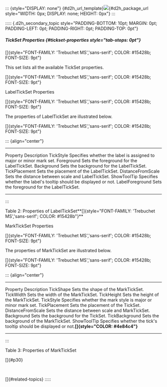 ::: {style="DISPLAY: none"}
[](ms-xhelp:///?Id=d2h_url_template){#d2h_url_template}![](!package_url!){#d2h_package_url style="WIDTH: 0px; DISPLAY: none; HEIGHT: 0px"}
:::

::::: {.d2h_secondary_topic style="PADDING-BOTTOM: 10pt; MARGIN: 0pt; PADDING-LEFT: 0pt; PADDING-RIGHT: 0pt; PADDING-TOP: 0pt"}
##### TickSet Properties {#tickset-properties style="tab-stops: 0pt"}

[]{style="FONT-FAMILY: 'Trebuchet MS','sans-serif'; COLOR: #15428b; FONT-SIZE: 9pt"} 

This set lists all the available TickSet properties.

[]{style="FONT-FAMILY: 'Trebuchet MS','sans-serif'; COLOR: #15428b; FONT-SIZE: 9pt"} 

LabelTickSet Properties

[]{style="FONT-FAMILY: 'Trebuchet MS','sans-serif'; COLOR: #15428b; FONT-SIZE: 9pt"} 

The properties of LabelTickSet are illustrated below.

[]{style="FONT-FAMILY: 'Trebuchet MS','sans-serif'; COLOR: #15428b; FONT-SIZE: 9pt"} 

::: {align="center"}
  ------------------- ---------------------------------------------------------------------
  Property            Description
  TickStyle           Specifies whether the label is assigned to major or minor mark set.
  Foreground          Sets the foreground for the LabelTickSet.
  Background          Sets the background for the LabelTickSet.
  TickPlacement       Sets the placement of the LabelTickSet.
  DistanceFromScale   Sets the distance between scale and LabelTickSet.
  ShowToolTip         Specifies whether the label\'s tooltip should be displayed or not.
  LabelForeground     Sets the foreground for the LabelTickSet.
  ------------------- ---------------------------------------------------------------------
:::

Table 2: Properties of LabelTickSet**[]{style="FONT-FAMILY: 'Trebuchet MS','sans-serif'; COLOR: #15428b"}**

MarkTickSet Properties

[]{style="FONT-FAMILY: 'Trebuchet MS','sans-serif'; COLOR: #15428b; FONT-SIZE: 9pt"} 

The properties of MarkTickSet are illustrated below.

[]{style="FONT-FAMILY: 'Trebuchet MS','sans-serif'; COLOR: #15428b; FONT-SIZE: 9pt"} 

::: {align="center"}
  ------------------- -------------------------------------------------------------------------------------------------
  Property            Description
  TickShape           Sets the shape of the MarkTickSet.
  TickWidth           Sets the width of the MarkTickSet.
  TickHeight          Sets the height of the MarkTickSet.
  TickStyle           Specifies whether the mark style is major or minor mark set.
  TickPlacement       Sets the placement of the TickSet.
  DistanceFromScale   Sets the distance between scale and MarkTickSet.
  Background          Sets the background for the TickSet.
  TickBackground      Sets the background of the MarkTickSet.
  ShowToolTip         Specifies whether the tick\'s tooltip should be displayed or not.**[]{style="COLOR: #4e84c4"}**
  ------------------- -------------------------------------------------------------------------------------------------
:::

Table 3: Properties of MarkTickSet

[]{#p30} 

 

[]{#related-topics}
:::::
